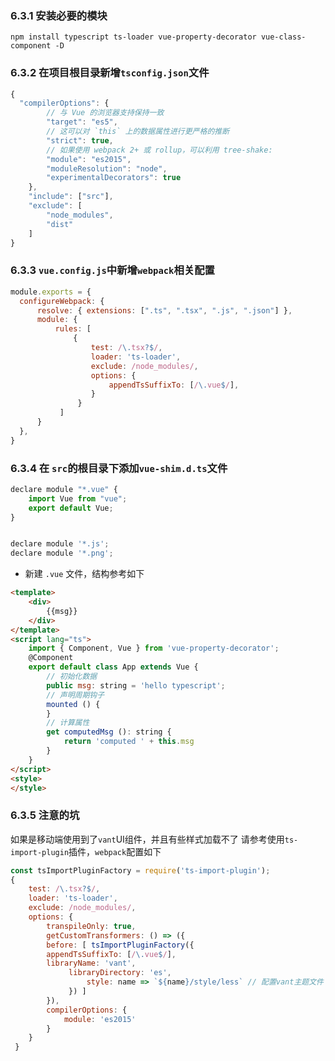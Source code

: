 ### 6.3.1 安装必要的模块
`npm install typescript ts-loader vue-property-decorator vue-class-component -D`

### 6.3.2 在项目根目录新增`tsconfig.json`文件
```js
{
  "compilerOptions": {
        // 与 Vue 的浏览器支持保持一致
        "target": "es5",
        // 这可以对 `this` 上的数据属性进行更严格的推断
        "strict": true,
        // 如果使用 webpack 2+ 或 rollup，可以利用 tree-shake:
        "module": "es2015",
        "moduleResolution": "node",
        "experimentalDecorators": true
    },
    "include": ["src"],
    "exclude": [
        "node_modules",
        "dist"
    ]
}
```

### 6.3.3 `vue.config.js`中新增`webpack`相关配置
```js
module.exports = {
  configureWebpack: {    
      resolve: { extensions: [".ts", ".tsx", ".js", ".json"] },    
      module: {        
          rules: [    
              {    
                  test: /\.tsx?$/,    
                  loader: 'ts-loader',    
                  exclude: /node_modules/,    
                  options: {
                      appendTsSuffixTo: [/\.vue$/],    
                  }    
               }        
           ]    
      }    
  },
}
```

### 6.3.4 在 `src`的根目录下添加`vue-shim.d.ts`文件
```js
declare module "*.vue" {
    import Vue from "vue";
    export default Vue;
}


declare module '*.js';
declare module '*.png';
```

- 新建 `.vue` 文件，结构参考如下
```html
<template>
    <div>
        {{msg}}
    </div>
</template>
<script lang="ts">
    import { Component, Vue } from 'vue-property-decorator';
    @Component
    export default class App extends Vue {
        // 初始化数据
        public msg: string = 'hello typescript';
        // 声明周期钩子
        mounted () {
        }
        // 计算属性
        get computedMsg (): string {
            return 'computed ' + this.msg
        }       
    }
</script>
<style>
</style>
```
### 6.3.5 注意的坑
如果是移动端使用到了`vant`UI组件，并且有些样式加载不了
请参考使用`ts-import-plugin`插件，`webpack`配置如下

```js
const tsImportPluginFactory = require('ts-import-plugin');
{
    test: /\.tsx?$/,
    loader: 'ts-loader',
    exclude: /node_modules/,
    options: {
        transpileOnly: true,
        getCustomTransformers: () => ({
        before: [ tsImportPluginFactory({
        appendTsSuffixTo: [/\.vue$/],
        libraryName: 'vant',
             libraryDirectory: 'es',
                 style: name => `${name}/style/less` // 配置vant主题文件
             }) ]
        }),
        compilerOptions: {
            module: 'es2015'
        }
    }
 }
```


